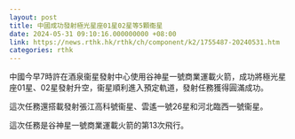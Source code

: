 ```yaml
---
layout: post
title: 中國成功發射極光星座01星02星等5顆衞星
date: 2024-05-31 09:10:16.000000000 +08:00
link: https://news.rthk.hk/rthk/ch/component/k2/1755487-20240531.htm
categories: rthk
---
```


中國今早7時許在酒泉衞星發射中心使用谷神星一號商業運載火箭，成功將極光星座01星、02星發射升空，衞星順利進入預定軌道，發射任務獲得圓滿成功。

這次任務還搭載發射張江高科號衞星、雲遙一號26星和河北臨西一號衞星。

這次任務是谷神星一號商業運載火箭的第13次飛行。
